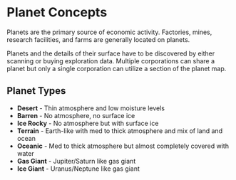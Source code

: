 # Planet Concepts

Planets are the primary source of economic activity. Factories, mines, research facilities, and farms are generally located on planets.

Planets and the details of their surface have to be discovered by either scanning or buying exploration data. Multiple corporations can share a planet but only a single corporation can utilize a section of the planet map.

## Planet Types

- **Desert** - Thin atmosphere and low moisture levels
- **Barren** - No atmosphere, no surface ice
- **Ice Rocky** - No atmosphere but with surface ice
- **Terrain** - Earth-like with med to thick atmosphere and mix of land and ocean
- **Oceanic** - Med to thick atmosphere but almost completely covered with water
- **Gas Giant** - Jupiter/Saturn like gas giant
- **Ice Giant** - Uranus/Neptune like gas giant
